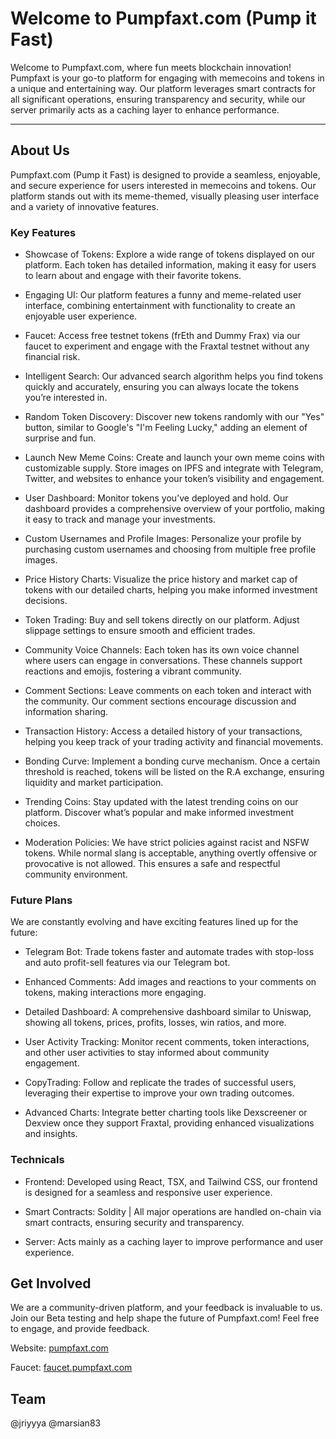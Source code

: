 # Welcome to Pumpfaxt.com (Pump it Fast)
Welcome to Pumpfaxt.com, where fun meets blockchain innovation! Pumpfaxt is your go-to platform for engaging with memecoins and tokens in a unique and entertaining way. Our platform leverages smart contracts for all significant operations, ensuring transparency and security, while our server primarily acts as a caching layer to enhance performance.

--- 

## About Us
Pumpfaxt.com (Pump it Fast) is designed to provide a seamless, enjoyable, and secure experience for users interested in memecoins and tokens. Our platform stands out with its meme-themed, visually pleasing user interface and a variety of innovative features.

### Key Features
* Showcase of Tokens: Explore a wide range of tokens displayed on our platform. Each token has detailed information, making it easy for users to learn about and engage with their favorite tokens.

* Engaging UI: Our platform features a funny and meme-related user interface, combining entertainment with functionality to create an enjoyable user experience.

* Faucet: Access free testnet tokens (frEth and Dummy Frax) via our faucet to experiment and engage with the Fraxtal testnet without any financial risk.

* Intelligent Search: Our advanced search algorithm helps you find tokens quickly and accurately, ensuring you can always locate the tokens you’re interested in.

* Random Token Discovery: Discover new tokens randomly with our "Yes" button, similar to Google's "I'm Feeling Lucky," adding an element of surprise and fun.

* Launch New Meme Coins: Create and launch your own meme coins with customizable supply. Store images on IPFS and integrate with Telegram, Twitter, and websites to enhance your token’s visibility and engagement.

* User Dashboard: Monitor tokens you’ve deployed and hold. Our dashboard provides a comprehensive overview of your portfolio, making it easy to track and manage your investments.

* Custom Usernames and Profile Images: Personalize your profile by purchasing custom usernames and choosing from multiple free profile images.

* Price History Charts: Visualize the price history and market cap of tokens with our detailed charts, helping you make informed investment decisions.

* Token Trading: Buy and sell tokens directly on our platform. Adjust slippage settings to ensure smooth and efficient trades.

* Community Voice Channels: Each token has its own voice channel where users can engage in conversations. These channels support reactions and emojis, fostering a vibrant community.

* Comment Sections: Leave comments on each token and interact with the community. Our comment sections encourage discussion and information sharing.

* Transaction History: Access a detailed history of your transactions, helping you keep track of your trading activity and financial movements.

* Bonding Curve: Implement a bonding curve mechanism. Once a certain threshold is reached, tokens will be listed on the R.A exchange, ensuring liquidity and market participation.

* Trending Coins: Stay updated with the latest trending coins on our platform. Discover what’s popular and make informed investment choices.

* Moderation Policies: We have strict policies against racist and NSFW tokens. While normal slang is acceptable, anything overtly offensive or provocative is not allowed. This ensures a safe and respectful community environment.

### Future Plans
We are constantly evolving and have exciting features lined up for the future:

* Telegram Bot: Trade tokens faster and automate trades with stop-loss and auto profit-sell features via our Telegram bot.

* Enhanced Comments: Add images and reactions to your comments on tokens, making interactions more engaging.

* Detailed Dashboard: A comprehensive dashboard similar to Uniswap, showing all tokens, prices, profits, losses, win ratios, and more.

* User Activity Tracking: Monitor recent comments, token interactions, and other user activities to stay informed about community engagement.

* CopyTrading: Follow and replicate the trades of successful users, leveraging their expertise to improve your own trading outcomes.

* Advanced Charts: Integrate better charting tools like Dexscreener or Dexview once they support Fraxtal, providing enhanced visualizations and insights.

### Technicals
* Frontend: Developed using React, TSX, and Tailwind CSS, our frontend is designed for a seamless and responsive user experience.

* Smart Contracts: Soldity | All major operations are handled on-chain via smart contracts, ensuring security and transparency.

* Server: Acts mainly as a caching layer to improve performance and user experience.

## Get Involved
We are a community-driven platform, and your feedback is invaluable to us. Join our Beta testing and help shape the future of Pumpfaxt.com! Feel free to engage, and provide feedback. 

Website: [pumpfaxt.com](pumpfaxt.com)

Faucet: [faucet.pumpfaxt.com](pumpfaxt.com/faucet)

## Team
@jriyyya
@marsian83
